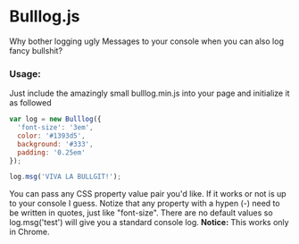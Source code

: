 # Bulllog.js

Why bother logging ugly Messages to your console when you can also log fancy bullshit? 

### Usage:

Just include the amazingly small bulllog.min.js into your page and initialize it as followed

```javascript
var log = new Bulllog({
  'font-size': '3em',
  color: '#1393d5',
  background: '#333',
  padding: '0.25em'
});

log.msg('VIVA LA BULLGIT!');
````

You can pass any CSS property value pair you'd like. If it works or not is up to your console I guess. Notize that any property with a hypen (-) need to be written in quotes, just like "font-size". There are no default values so log.msg('test') will give you a standard console log. 
**Notice:** This works only in Chrome.
